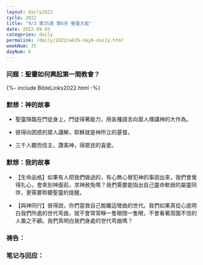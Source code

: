 ```yaml
---
layout: daily2022
cycle: 2022
title: "9/3 第35週 第6天 聖靈大能"
date: 2022-09-03
categories: daily
permalink: /daily/2022/wk35-day6-daily.html
weekNum: 35
dayNum: 6
---
```


### 问题：聖靈如何興起第一間教會？

{%- include BibleLinks2022.html -%}

### 默想：神的故事 
+ 聖靈降臨在門徒身上，門徒得著能力，用各種語言向眾人傳講神的大作為。

+ 彼得向困惑的眾人講解，耶穌就是神所立的基督。

+ 三千人聽而信主，讚美神，得眾民的喜愛。

### 默想：我的故事
+ 【生命品格】如果有人把我們做過的，有心無心冒犯神的事説出來，我們會覺得扎心，會來到神面前，求神赦免嗎？我們需要能指出自己靈命軟弱的屬靈同伴，更需要聆聽聖靈的提醒。

+ 【與神同行】彼得説，你們當救自己脫離這彎曲的世代。我們如果真從心底明白我們所處的世代弯曲，就不會常常睜一隻眼閉一隻眼，不會看著周圍不信的人置之不顧。我們真明白我們身處的世代弯曲嗎？

### 祷告：

### 笔记与回应：
